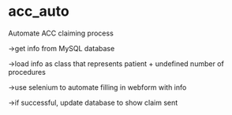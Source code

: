 # acc_auto
Automate ACC claiming process

->get info from MySQL database

->load info as class that represents patient + undefined number of procedures

->use selenium to automate filling in webform with info

->if successful, update database to show claim sent

